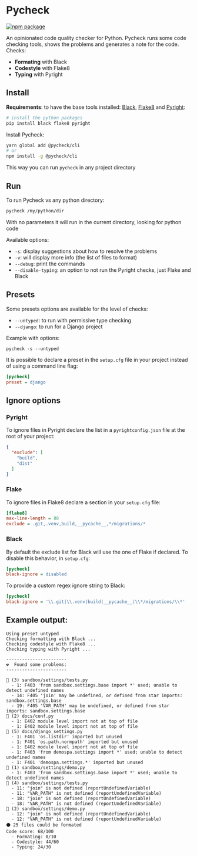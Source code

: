 # Pycheck

[![npm package](https://img.shields.io/npm/v/@pycheck/cli)](https://www.npmjs.com/package/@pycheck/cli)

An opinionated code quality checker for Python. Pycheck runs some code checking
tools, shows the problems and generates a note for the code. Checks:

- **Formating** with Black
- **Codestyle** with Flake8
- **Typing** with Pyright

## Install

**Requirements**: to have the base tools installed: [Black](https://pypi.org/project/black/), 
[Flake8](https://pypi.org/project/flake8/) and [Pyright](https://pypi.org/project/pyright/):

```bash
# install the python packages
pip install black flake8 pyright
```

Install Pycheck:

```bash
yarn global add @pycheck/cli
# or 
npm install -g @pycheck/cli
```

This way you can run `pycheck` in any project directory

## Run

To run Pycheck vs any python directory:

```bash
pycheck /my/python/dir
```

With no parameters it will run in the current directory, looking for python code

Available options:

- `-s`: display suggestions about how to resolve the problems
- `-v`: will display more info (the list of files to format)
- `--debug`: print the commands
- `--disable-typing`: an option to not run the Pyright checks, just Flake and Black

## Presets

Some presets options are available for the level of checks:

- `--untyped`: to run with permissive type checking
- `--django`: to run for a Django project

Example with options:

```
pycheck -s --untyped
```

It is possible to declare a preset in the `setup.cfg` file in your project instead
of using a command line flag:

```ini
[pycheck]
preset = django
```

## Ignore options

### Pyright

To ignore files in Pyright declare the list in a `pyrightconfig.json` file at the root
of your project:

```json
{
  "exclude": [
    "build",
    "dist"
  ]
}
```

### Flake

To ignore files in Flake8 declare a section in your `setup.cfg` file:

```ini
[flake8]
max-line-length = 88
exclude = .git,.venv,build,__pycache__,*/migrations/*
```

### Black

By default the exclude list for Black will use the one of Flake if declared. To
disable this behavior, in `setup.cfg`:

```ini
[pycheck]
black-ignore = disabled
```

To provide a custom regex ignore string to Black:

```ini
[pycheck]
black-ignore = '\\.git|\\.venv|build|__pycache__|\\*/migrations/\\*'
```

## Example output:

```
Using preset untyped
Checking formatting with Black ...
Checking codestyle with Flake8 ...
Checking typing with Pyright ...

-----------------------
☢️  Found some problems:
-----------------------

🔴 (3) sandbox/settings/tests.py
  - 1: F403 'from sandbox.settings.base import *' used; unable to detect undefined names
  - 14: F405 'join' may be undefined, or defined from star imports: sandbox.settings.base
  - 19: F405 'VAR_PATH' may be undefined, or defined from star imports: sandbox.settings.base
🔴 (2) docs/conf.py
  - 1: E402 module level import not at top of file
  - 1: E402 module level import not at top of file
🔴 (5) docs/django_settings.py
  - 1: F401 'os.listdir' imported but unused
  - 1: F401 'os.path.normpath' imported but unused
  - 1: E402 module level import not at top of file
  - 1: F403 'from demospa.settings import *' used; unable to detect undefined names
  - 1: F401 'demospa.settings.*' imported but unused
🔴 (1) sandbox/settings/demo.py
  - 1: F403 'from sandbox.settings.base import *' used; unable to detect undefined names
🔵 (4) sandbox/settings/tests.py
  - 11: "join" is not defined (reportUndefinedVariable)
  - 11: "VAR_PATH" is not defined (reportUndefinedVariable)
  - 18: "join" is not defined (reportUndefinedVariable)
  - 18: "VAR_PATH" is not defined (reportUndefinedVariable)
🔵 (2) sandbox/settings/demo.py
  - 12: "join" is not defined (reportUndefinedVariable)
  - 12: "VAR_PATH" is not defined (reportUndefinedVariable)
⚫ 25 files could be formated
Code score: 68/100
  - Formating: 0/10
  - Codestyle: 44/60
  - Typing: 24/30
```